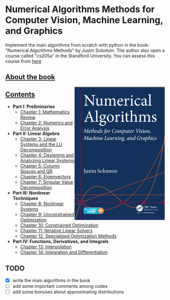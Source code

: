 # Numerical Algorithms Methods for Computer Vision, Machine Learning, and Graphics
Implement the main algorithms from scratch with python in the book-"Numerical Algorithms Methods" by Justin Solomon. The author also open a course called "cs205a" in the Standford University. You can assess this course from [here](https://www.youtube.com/watch?v=dkT8yuI2d50&list=PLQ3UicqQtfNvQ_VzflHYKhAqZiTxOkSwi)

## [About the book](https://www.amazon.com/Numerical-Algorithms-Computer-Learning-Paperback/dp/B014I7TJ66/ref=sr_1_fkmrnull_3?__mk_zh_CN=%E4%BA%9A%E9%A9%AC%E9%80%8A%E7%BD%91%E7%AB%99&keywords=Numerical+Algorithms+Methods+for+Computer+Vision%2C+Machine+Learning%2C+and+Graphics&qid=1556957405&s=gateway&sr=8-3-fkmrnull)

<img align="right" src="images/numerical_algorithms_cover.png" height="420">

## [Contents](https://github.com/TaiChiTiger/numerical-algorithms/tree/master/book_contents)  

 - __Part I: Preliminaries__
   - [Chapter 1: Mathematics Review](https://github.com/TaiChiTiger/numerical-algorithms/tree/master/book_contents/1.mathematics-review)
   - [Chapter 2: Numerics and Error Analysis](https://github.com/TaiChiTiger/numerical-algorithms/tree/master/book_contents/2.numerics-and-error-analysis)
 - __Part II: Linear Algebra__
   - [Chapter 3: Linear Systems and the LU Decomposition](https://github.com/TaiChiTiger/numerical-algorithms/tree/master/book_contents/3.linear-systems-and-the-lu-decomposition)
   - [Chapter 4: Designing and Analyzing Linear Systems](https://github.com/TaiChiTiger/numerical-algorithms/tree/master/book_contents/4.designing-and-analyzing-linear-systems)
   - [Chapter 5: Column Spaces and QR](https://github.com/TaiChiTiger/numerical-algorithms/tree/master/book_contents/5.column-spaces-and-qr)
   - [Chapter 6: Eigenvectors](https://github.com/TaiChiTiger/numerical-algorithms/tree/master/book_contents/6.eigenvectors)
   - [Chapter 7: Singular Value Decomposition](https://github.com/TaiChiTiger/numerical-algorithms/tree/master/book_contents/7.singular-value-decomposition)
 - __Part III: Nonlinear Techniques__
   - [Chapter 8: Nonlinear Systems](https://github.com/TaiChiTiger/numerical-algorithms/tree/master/book_contents/8.nonlinear-systems)
   - [Chapter 9: Unconstrained Optimization](https://github.com/TaiChiTiger/numerical-algorithms/tree/master/book_contents/9.unconstrained-optimization)
   - [Chapter 10: Constrained Optimization](https://github.com/TaiChiTiger/numerical-algorithms/tree/master/notebooks/10.constrained-optimization)
   - [Chapter 11: Iterative Linear Solvers](https://github.com/TaiChiTiger/numerical-algorithms/tree/master/notebooks/11.iterative-linear-solvers)
   - [Chapter 12: Specialized Optimization Methods](https://github.com/TaiChiTiger/numerical-algorithms/tree/master/notebooks/12.specialized-optimization-methods)
 - __Part IV: Functions, Derivatives, and Integrals__
   - [Chapter 13: Interpolation](https://github.com/TaiChiTiger/numerical-algorithms/tree/master/notebooks/13.interpolation)
   - [Chapter 14: Integration and Differentiation](https://github.com/TaiChiTiger/numerical-algorithms/tree/master/notebooks/14.%20integration-and-differentiation)

## TODO
 - [x] write the main algorithms in the book
 - [ ] add some important comments among codes
 - [ ] add some bonuses about approximating distributions
